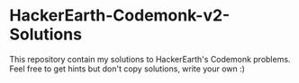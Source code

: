 # HackerEarth-Codemonk-v2-Solutions

This repository contain my solutions to  HackerEarth's Codemonk problems. Feel free to get hints but don't copy solutions, write your own :) 
